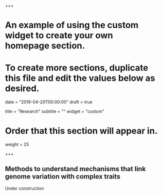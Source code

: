 +++
# An example of using the custom widget to create your own homepage section.
# To create more sections, duplicate this file and edit the values below as desired.

date = "2016-04-20T00:00:00"
draft = true

title = "Research"
subtitle = ""
widget = "custom"

# Order that this section will appear in.
weight = 25

+++

## Methods to understand mechanisms that link genome variation with complex traits

Under construction
